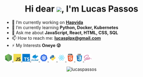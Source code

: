 <h1 align="center">Hi dear <img src="https://raw.githubusercontent.com/kaueMarques/kaueMarques/master/hi.gif" width="30px">, I'm Lucas Passos</h1>

- 🔭 I’m currently working on [**Hapvida**](https://www.hapvida.com.br/site/)
- 🌱 I’m currently learning **Python, Docker, Kubernetes**
- 💬 Ask me about **JavaScript, React, HTML, CSS, SQL**
- 📫 How to reach me: **lucasplpx@gmail.com**
- ⚡ My Interests **Oneye 😜**

<p align="left">
<a class="topic" href="https://github.com/topics/nodejs">
  <img
    src="https://raw.githubusercontent.com/github/explore/fd96fceccf8c42c99cbe29cf0f8dcc4736fcb85a/topics/nodejs/nodejs.png"
    width="25" height="25" alt="NodeJS" />
</a>
<a class="topic" href="https://github.com/topics/javascript">
  <img
    src="https://raw.githubusercontent.com/github/explore/80688e429a7d4ef2fca1e82350fe8e3517d3494d/topics/javascript/javascript.png"
    width="25" height="25" alt="JavaScript" />
</a>

<a class="topic" href="https://github.com/topics/typescript">
  <img
    src="https://raw.githubusercontent.com/github/explore/80688e429a7d4ef2fca1e82350fe8e3517d3494d/topics/typescript/typescript.png"
    width="25" height="25" alt="TypeScript" />
</a>

<a class="topic" href="https://github.com/topics/docker">
<img
  src="https://raw.githubusercontent.com/github/explore/80688e429a7d4ef2fca1e82350fe8e3517d3494d/topics/docker/docker.png"
  width="25" height="25" alt="Docker" />
</a>
<a class="topic" href="https://github.com/topics/kubernetes">
  <img
    src="https://raw.githubusercontent.com/github/explore/80688e429a7d4ef2fca1e82350fe8e3517d3494d/topics/kubernetes/kubernetes.png"
    width="25" height="25" alt="Kubernetes" />
</a>
<a class="topic" href="https://github.com/topics/python">
  <img
    src="https://raw.githubusercontent.com/github/explore/80688e429a7d4ef2fca1e82350fe8e3517d3494d/topics/python/python.png"
    width="25" height="25" alt="Python" />
</a>

<a class="topic" href="https://github.com/topics/react">
  <img
    src="https://raw.githubusercontent.com/github/explore/80688e429a7d4ef2fca1e82350fe8e3517d3494d/topics/react/react.png"
    width="25" height="25" alt="React" />
</a>

<a class="topic" href="https://github.com/topics/html">
  <img
    src="https://raw.githubusercontent.com/github/explore/80688e429a7d4ef2fca1e82350fe8e3517d3494d/topics/html/html.png"
    width="25" height="25" alt="HTML" />
</a>

<a class="topic" href="https://github.com/topics/css">
  <img
    src="https://raw.githubusercontent.com/github/explore/80688e429a7d4ef2fca1e82350fe8e3517d3494d/topics/css/css.png"
    width="25" height="25" alt="CSS" />
</a>

<a class="topic" href="https://github.com/topics/sass">
  <img
    src="https://raw.githubusercontent.com/github/explore/80688e429a7d4ef2fca1e82350fe8e3517d3494d/topics/sass/sass.png"
    width="25" height="25" alt="Sass" />
</a>

<div align="center">
  <img  src="https://github-readme-stats.vercel.app/api?username=Lucasplpx&show_icons=true" alt="lucaspassos"/>
</div>

<!--
**Lucasplpx/Lucasplpx** is a ✨ _special_ ✨ repository because its `README.md` (this file) appears on your GitHub profile.
Here are some ideas to get you started:
- 🔭 I’m currently working on ...
- 🌱 I’m currently learning ...
- 👯 I’m looking to collaborate on ...
- 🤔 I’m looking for help with ...
- 💬 Ask me about ...
- 📫 How to reach me: ...
- 😄 Pronouns: ...
- ⚡ Fun fact: ...
-->
